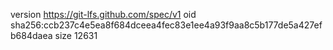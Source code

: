 version https://git-lfs.github.com/spec/v1
oid sha256:ccb237c4e5ea8f684dceea4fec83e1ee4a93f9aa8c5b177de5a427efb684daea
size 12631
